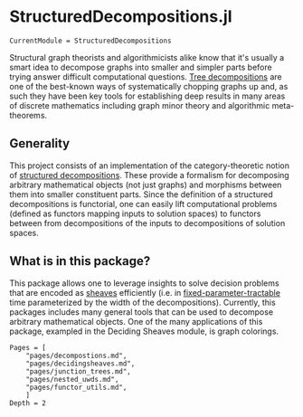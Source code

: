 # StructuredDecompositions.jl

```@meta
CurrentModule = StructuredDecompositions
```

Structural graph theorists and algorithmicists alike know that it's usually a smart idea to decompose graphs into smaller and simpler parts before trying answer difficult computational questions. [Tree decompositions](https://en.wikipedia.org/wiki/Tree_decomposition) are one of the best-known ways of systematically chopping graphs up and, as such they have been key tools for establishing deep results in many areas of discrete mathematics including graph minor theory and algorithmic meta-theorems. 

## Generality
  
This project consists of an implementation of the category-theoretic notion of [structured decompositions](https://arxiv.org/abs/2207.06091). These provide a formalism for decomposing arbitrary mathematical objects (not just graphs) and morphisms between them into smaller constituent parts. Since the definition of a structured decompositions is functorial, one can easily lift computational problems (defined as functors mapping inputs to solution spaces) to functors between from decompositions of the inputs to decompositions of solution spaces.

## What is in this package?

This package allows one to leverage insights to solve decision problems that are encoded as [sheaves](https://en.wikipedia.org/wiki/Sheaf_(mathematics)) efficiently (i.e. in [fixed-parameter-tractable](https://en.wikipedia.org/wiki/Parameterized_complexity) time parameterized by the width of the decompositions). Currently, this packages includes many general tools that can be used to decompose arbitrary mathematical objects. One of the many applications of this package, exampled in the Deciding Sheaves module, is graph colorings.

```@contents
Pages = [
    "pages/decompostions.md",
    "pages/decidingsheaves.md",
    "pages/junction_trees.md",
    "pages/nested_uwds.md",
    "pages/functor_utils.md",
    ]
Depth = 2
```
